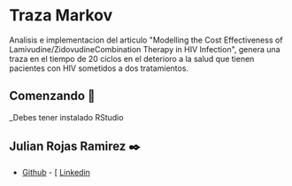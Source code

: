 # Traza Markov

Analisis e implementacion del articulo "Modelling the Cost Effectiveness of Lamivudine/ZidovudineCombination Therapy in HIV Infection", genera una traza en el tiempo de 20 ciclos en el deterioro a la salud que tienen pacientes con HIV sometidos a dos tratamientos. 

## Comenzando 🚀

_Debes tener instalado RStudio


## Julian Rojas Ramirez ✒️

- [Github](https://github.com/julian936) - [ [Linkedin](https://www.linkedin.com/in/julian-rojas-ramirez-040a2552/)

